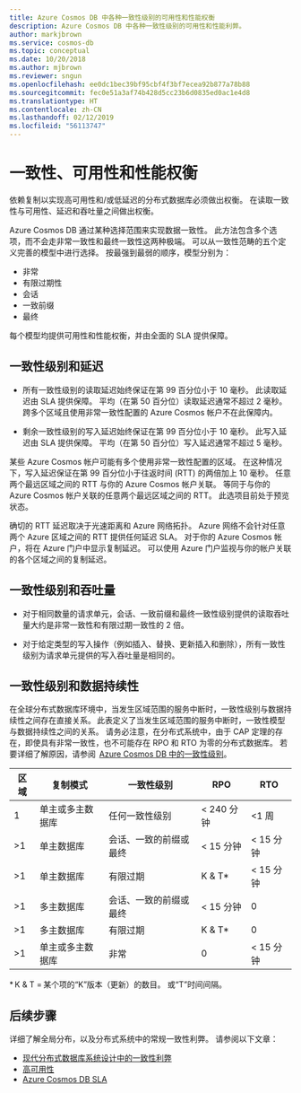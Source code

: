 ```yaml
---
title: Azure Cosmos DB 中各种一致性级别的可用性和性能权衡
description: Azure Cosmos DB 中各种一致性级别的可用性和性能利弊。
author: markjbrown
ms.service: cosmos-db
ms.topic: conceptual
ms.date: 10/20/2018
ms.author: mjbrown
ms.reviewer: sngun
ms.openlocfilehash: ee0dc1bec39bf95cbf4f3bf7ecea92b877a78b88
ms.sourcegitcommit: fec0e51a3af74b428d5cc23b6d0835ed0ac1e4d8
ms.translationtype: HT
ms.contentlocale: zh-CN
ms.lasthandoff: 02/12/2019
ms.locfileid: "56113747"
---
```

# <a name="consistency-availability-and-performance-tradeoffs"></a>一致性、可用性和性能权衡 

依赖复制以实现高可用性和/或低延迟的分布式数据库必须做出权衡。 在读取一致性与可用性、延迟和吞吐量之间做出权衡。

Azure Cosmos DB 通过某种选择范围来实现数据一致性。 此方法包含多个选项，而不会走非常一致性和最终一致性这两种极端。 可以从一致性范畴的五个定义完善的模型中进行选择。 按最强到最弱的顺序，模型分别为：

- 非常
- 有限过期性
- 会话
- 一致前缀
- 最终

每个模型均提供可用性和性能权衡，并由全面的 SLA 提供保障。

## <a name="consistency-levels-and-latency"></a>一致性级别和延迟

- 所有一致性级别的读取延迟始终保证在第 99 百分位小于 10 毫秒。 此读取延迟由 SLA 提供保障。 平均（在第 50 百分位）读取延迟通常不超过 2 毫秒。 跨多个区域且使用非常一致性配置的 Azure Cosmos 帐户不在此保障内。

- 剩余一致性级别的写入延迟始终保证在第 99 百分位小于 10 毫秒。 此写入延迟由 SLA 提供保障。 平均（在第 50 百分位）写入延迟通常不超过 5 毫秒。

某些 Azure Cosmos 帐户可能有多个使用非常一致性配置的区域。 在这种情况下，写入延迟保证在第 99 百分位小于往返时间 (RTT) 的两倍加上 10 毫秒。 任意两个最远区域之间的 RTT 与你的 Azure Cosmos 帐户关联。 等同于与你的 Azure Cosmos 帐户关联的任意两个最远区域之间的 RTT。 此选项目前处于预览状态。

确切的 RTT 延迟取决于光速距离和 Azure 网络拓扑。 Azure 网络不会针对任意两个 Azure 区域之间的 RTT 提供任何延迟 SLA。 对于你的 Azure Cosmos 帐户，将在 Azure 门户中显示复制延迟。 可以使用 Azure 门户监视与你的帐户关联的各个区域之间的复制延迟。

## <a name="consistency-levels-and-throughput"></a>一致性级别和吞吐量

- 对于相同数量的请求单元，会话、一致前缀和最终一致性级别提供的读取吞吐量大约是非常一致性和有限过期一致性的 2 倍。

- 对于给定类型的写入操作（例如插入、替换、更新插入和删除），所有一致性级别为请求单元提供的写入吞吐量是相同的。

## <a name="consistency-levels-and-data-durability"></a>一致性级别和数据持续性

在全球分布式数据库环境中，当发生区域范围的服务中断时，一致性级别与数据持续性之间存在直接关系。 此表定义了当发生区域范围的服务中断时，一致性模型与数据持续性之间的关系。 请务必注意，在分布式系统中，由于 CAP 定理的存在，即使具有非常一致性，也不可能存在 RPO 和 RTO 为零的分布式数据库。 若要详细了解原因，请参阅  [Azure Cosmos DB 中的一致性级别](consistency-levels.md)。

|**区域**|**复制模式**|**一致性级别**|**RPO**|**RTO**|
|---------|---------|---------|---------|---------|
|1|单主或多主数据库|任何一致性级别|< 240 分钟|<1 周|
|>1|单主数据库|会话、一致的前缀或最终|< 15 分钟|< 15 分钟|
|>1|单主数据库|有限过期|K & T*|< 15 分钟|
|>1|多主数据库|会话、一致的前缀或最终|< 15 分钟|0|
|>1|多主数据库|有限过期|K & T*|0|
|>1|单主或多主数据库|非常|0|< 15 分钟|

* K & T = 某个项的“K”版本（更新）的数目。 或“T”时间间隔。



## <a name="next-steps"></a>后续步骤

详细了解全局分布，以及分布式系统中的常规一致性利弊。 请参阅以下文章：

- [现代分布式数据库系统设计中的一致性利弊](https://www.computer.org/web/csdl/index/-/csdl/mags/co/2012/02/mco2012020037-abs.html)
- [高可用性](high-availability.md)
- [Azure Cosmos DB SLA](https://azure.microsoft.com/support/legal/sla/cosmos-db/v1_2/)
